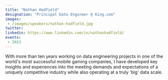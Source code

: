 ```yaml
---
title: "Nathan Hadfield"
designation: "Principal Data Engineer @ King.com"
images:
 - /images/speakers/nathan-hadfield.jpg
twitter: 
linkedin: https://www.linkedin.com/in/nathanhadfield/
events:
 - 2023
---
```


With more than ten years working on data engineering projects in one of the world's most successful mobile gaming companies, I have developed key insights and experiences into the meeting demands and expectations of a uniquely competitive industry while also operating at a truly 'big' data scale.